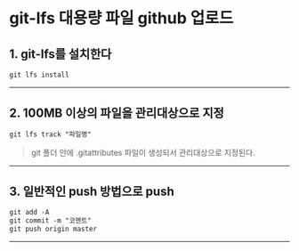 # git-lfs 대용량 파일 github 업로드

## 1. git-lfs를 설치한다

```txt
git lfs install
```

---

## 2. 100MB 이상의 파일을 관리대상으로 지정

```txt
git lfs track "파일명"
```

> git 폴더 안에 .gitattributes 파일이 생성되서 관리대상으로 지정된다.

---

## 3. 일반적인 push 방법으로 push

```txt
git add -A
git commit -m "코멘트"
git push origin master
```

---